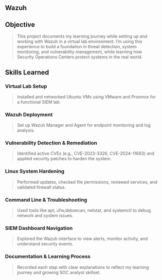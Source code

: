 ## Wazuh

## Objective 

>This project documents my learning journey while setting up and working with Wazuh in a virtual lab environment. I’m using this experience to build a foundation in threat detection, system monitoring, and vulnerability management, while learning how Security Operations Centers protect systems in the real world.

## Skills Learned

### Virtual Lab Setup
>Installed and networked Ubuntu VMs using VMware and Proxmox for a functional SIEM lab.

### Wazuh Deployment
>Set up Wazuh Manager and Agent for endpoint monitoring and log analysis.

### Vulnerability Detection & Remediation
>Identified active CVEs (e.g., CVE-2023-3326, CVE-2024-11693) and applied security patches to harden the system.

### Linux System Hardening
>Performed updates, checked file permissions, reviewed services, and validated firewall status.

### Command Line & Troubleshooting
>Used tools like apt, ufw,debsecan, netstat, and systemctl to debug network and system issues.

### SIEM Dashboard Navigation
>Explored the Wazuh interface to view alerts, monitor activity, and understand security events.

### Documentation & Learning Process
>Recorded each step with clear explanations to reflect my learning journey and growing SOC analyst skillset.
